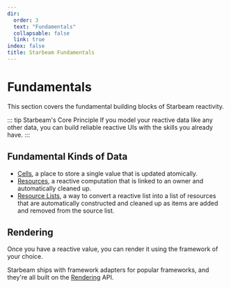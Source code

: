 ```yaml
---
dir:
  order: 3
  text: "Fundamentals"
  collapsable: false
  link: true
index: false
title: Starbeam Fundamentals
---
```


# Fundamentals

This section covers the fundamental building blocks of Starbeam reactivity.

::: tip Starbeam's Core Principle
If you model your reactive data like any other data, you can build reliable reactive UIs with the skills you already have.
:::

## Fundamental Kinds of Data

- [Cells](./1-cells.md), a place to store a single value that is updated atomically.
- [Resources](./4-resources.md), a reactive computation that is linked to an owner and automatically cleaned up.
- [Resource Lists](./5-resource-lists.md), a way to convert a reactive list into a list of resources
  that are automatically constructed and cleaned up as items are added and removed from the source
  list.

## Rendering

Once you have a reactive value, you can render it using the framework of your choice.

Starbeam ships with framework adapters for popular frameworks, and they're all built on the [Rendering](../5-advanced/1-renderer.md) API.
